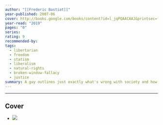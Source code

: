 ```yaml
---
author: "[[Frederic Bastiat]]"
year-published: 2007-06
cover: http://books.google.com/books/content?id=l_jqPQAACAAJ&printsec=frontcover&img=1&zoom=1&source=gbs_api
year-read: "2019"
pages: "0"
series: 
rating: 9
recommended-by: 
tags:
  - libertarian
  - freedom
  - statism
  - liberalism
  - natural-rights
  - broken-window-fallacy
  - justice
summary: A guy outlines just exactly what's wrong with society and how people treat concepts like liberty and freedom.
---
```


---
## Cover
- ![](https://m.media-amazon.com/images/I/71UT+VqOAEL._AC_UF1000,1000_QL80_.jpg)